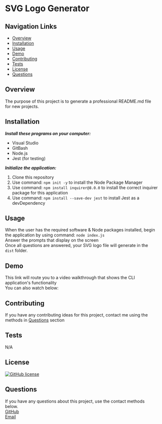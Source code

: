 # SVG Logo Generator

## Navigation Links
+ [Overview](#overview)
+ [Installation](#installation)
+ [Usage](#usage)
+ [Demo](#demo)
+ [Contributing](#contributing)
+ [Tests](#tests)
+ [License](#license)
+ [Questions](#questions)

## Overview
The purpose of this project is to generate a professional README.md file for new projects.

## Installation
***Install these programs on your computer:***
+ Visual Studio<br>
+ GitBash <br> 
+ Node.js<br>
+ Jest (for testing)

***Initialize the application:***<br>
1. Clone this repository<br> 
2. Use command: `npm init -y` to install the Node Package Manager<br> 
3. Use command: `npm install inquirer@8.0.0` to install the correct inquirer package for this application
4. Use command: `npm install --save-dev jest` to install Jest as a devDependency

## Usage
When the user has the required software & Node packages installed, begin the application by using command: `node index.js`<br> Answer the prompts that display on the screen<br> Once all questions are answered, your SVG logo file will generate in the `dist` folder.

## Demo
This link will route you to a video walkthrough that shows the CLI application's functionality<br> You can also watch below:<br>

## Contributing
If you have any contributing ideas for this project, contact me using the methods in [Questions](#questions) section

## Tests
N/A

## License
[![GitHub license](https://img.shields.io/badge/License-MIT-purple.svg)](https://opensource.org/licenses/MIT)


## Questions
If you have any questions about this project, use the contact methods below.<br>
[GitHub](https://github.com/techmack92) <br>
[Email](mailto:mldixon9750@gmail.com)
